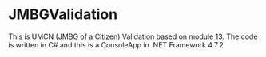 # JMBGValidation
This is UMCN (JMBG of a Citizen) Validation based on module 13. The code is written in C# and this is a ConsoleApp in .NET Framework 4.7.2
